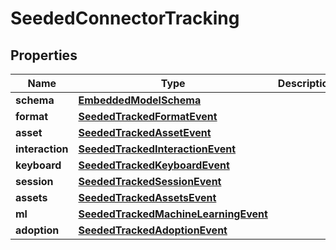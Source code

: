
# SeededConnectorTracking

## Properties
Name | Type | Description | Notes
------------ | ------------- | ------------- | -------------
**schema** | [**EmbeddedModelSchema**](EmbeddedModelSchema.md) |  |  [optional]
**format** | [**SeededTrackedFormatEvent**](SeededTrackedFormatEvent.md) |  |  [optional]
**asset** | [**SeededTrackedAssetEvent**](SeededTrackedAssetEvent.md) |  |  [optional]
**interaction** | [**SeededTrackedInteractionEvent**](SeededTrackedInteractionEvent.md) |  |  [optional]
**keyboard** | [**SeededTrackedKeyboardEvent**](SeededTrackedKeyboardEvent.md) |  |  [optional]
**session** | [**SeededTrackedSessionEvent**](SeededTrackedSessionEvent.md) |  |  [optional]
**assets** | [**SeededTrackedAssetsEvent**](SeededTrackedAssetsEvent.md) |  |  [optional]
**ml** | [**SeededTrackedMachineLearningEvent**](SeededTrackedMachineLearningEvent.md) |  |  [optional]
**adoption** | [**SeededTrackedAdoptionEvent**](SeededTrackedAdoptionEvent.md) |  |  [optional]



